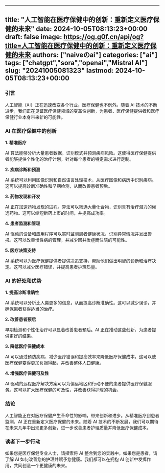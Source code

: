 
---
title: "人工智能在医疗保健中的创新：重新定义医疗保健的未来"
date: 2024-10-05T08:13:23+00:00
draft: false
image: https://og.g0f.cn/api/og?title=人工智能在医疗保健中的创新：重新定义医疗保健的未来
authors: ["naiveのai"]
categories: ["ai"]
tags: ["chatgpt","sora","openai","Mistral AI"]
slug: "20241005081323"
lastmod: 2024-10-05T08:13:23+00:00
---
### 引言

人工智能（AI）正在迅速改变各个行业，医疗保健也不例外。随着 AI 技术的不断进步，我们正在见证医疗保健领域的变革性创新，为患者、医疗保健提供者和医疗保健行业本身带来新的可能性。

### AI 在医疗保健中的创新

**1. 精准医疗**

AI 算法能够分析大量患者数据，识别模式并预测疾病风险。这使得医疗保健提供者能够提供个性化的治疗计划，针对每个患者的特定需求进行定制。

**2. 疾病诊断和预测**

AI 系统可以利用图像识别和自然语言处理技术，从医疗图像和病历中识别疾病。这可以提高诊断准确性和早期检测，从而改善患者预后。

**3. 药物发现和开发**

AI 正在加速药物发现的进程。算法可以筛选大量化合物，识别具有治疗潜力的候选药物。这可以缩短新药上市的时间，并提高成功率。

**4. 患者监测和管理**

AI 驱动的设备和应用程序可以实时监测患者健康状况，识别异常情况并发出警报。这可以改善慢性病的管理，并减少因并发症而住院的可能性。

**5. 医疗决策支持**

AI 系统可以为医疗保健提供者提供决策支持，帮助他们做出明智的诊断和治疗决定。这可以减少医疗错误，并提高患者护理质量。

### AI 的好处和优势

**1. 提高诊断准确性**

AI 系统可以分析比人类更多的信息，从而提高诊断准确性。这可以减少误诊，并确保患者获得适当的治疗。

**2. 改善患者预后**

早期检测和个性化治疗可以显着改善患者预后。AI 正在推动这些创新，为患者提供更好的结果。

**3. 降低医疗保健成本**

AI 可以通过预防疾病、减少医疗错误和提高效率来降低医疗保健成本。这可以使医疗保健变得更加负担得起，并改善整体人口健康。

**4. 增强医疗保健可及性**

AI 驱动的远程医疗解决方案可以为偏远地区和行动不便的患者提供医疗保健服务。这可以扩大医疗保健的可及性，并改善获得护理的机会。

### 结论

人工智能正在对医疗保健产生革命性的影响，带来创新和进步。从精准医疗到患者监测，AI 正在重新定义医疗保健的未来。随着 AI 技术的不断发展，我们可以期待在未来几年中出现更多创新，进一步改善患者护理质量并降低医疗保健成本。

### 读者下一步行动

如果您是医疗保健专业人士，请探索将 AI 整合到您的实践中。如果您是患者，请了解 AI 如何改善您的护理并赋予您健康。我们都可以在拥抱 AI 创新中发挥作用，共同创造一个更健康的未来。